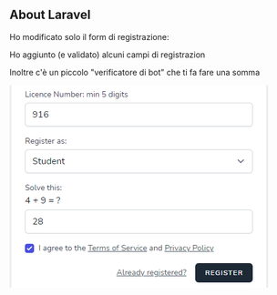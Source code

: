 ## About Laravel

Ho modificato solo il form di registrazione: 

Ho aggiunto (e validato) alcuni campi di registrazion

Inoltre c'è un piccolo "verificatore di bot" che ti fa fare una somma

![ffsdfsd](screenhot-registrazione.PNG)
